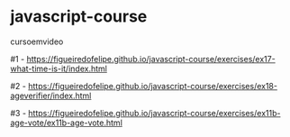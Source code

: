 # javascript-course
 cursoemvideo

 #1 - https://figueiredofelipe.github.io/javascript-course/exercises/ex17-what-time-is-it/index.html
 
 #2 - https://figueiredofelipe.github.io/javascript-course/exercises/ex18-ageverifier/index.html

 #3 - https://figueiredofelipe.github.io/javascript-course/exercises/ex11b-age-vote/ex11b-age-vote.html

